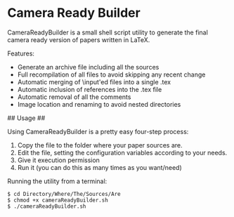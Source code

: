 # Camera Ready Builder  #

CameraReadyBuilder is a small shell script utility to generate the final camera ready version of papers written in LaTeX.

Features:

+ Generate an archive file including all the sources
+ Full recompilation of all files to avoid skipping any recent change
+ Automatic merging of \input'ed files into a single .tex
+ Automatic inclusion of references into the .tex file
+ Automatic removal of all the comments
+ Image location and renaming to avoid nested directories

## Usage ##

Using CameraReadyBuilder is a pretty easy four-step process:

1. Copy the file to the folder where your paper sources are.
2. Edit the file, setting the configuration variables according to your needs.
3. Give it execution permission
4. Run it (you can do this as many times as you want/need)

Running the utility from a terminal:

    $ cd Directory/Where/The/Sources/Are
    $ chmod +x cameraReadyBuilder.sh
    $ ./cameraReadyBuilder.sh

